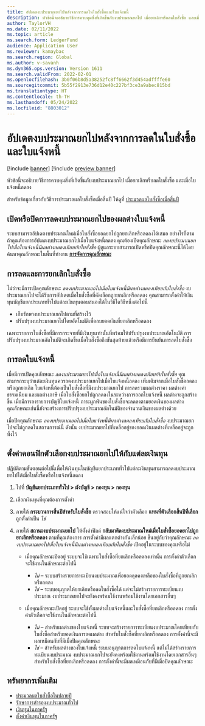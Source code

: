 ```yaml
---
title: อัปเดตงบประมาณยกไปหลังจากการลดในใบสั่งซื้อและใบแจ้งหนี้
description: หัวข้อนี้จะอธิบายวิธีการควบคุมสิ่งที่เกิดขึ้นกับงบประมาณยกไป เมื่อยกเลิกหรือลดใบสั่งซื้อ และเมื่อใบแจ้งหนี้ลดลง
author: TaylorVH
ms.date: 02/11/2022
ms.topic: article
ms.search.form: LedgerFund
audience: Application User
ms.reviewer: kamaybac
ms.search.region: Global
ms.author: v-savanh
ms.dyn365.ops.version: Version 1611
ms.search.validFrom: 2022-02-01
ms.openlocfilehash: 3b0f06b8d5a38252fc8ff6662f3d454adffffe60
ms.sourcegitcommit: 5b55f2913e736d12e40c227bf3ce3a9abec815bd
ms.translationtype: HT
ms.contentlocale: th-TH
ms.lasthandoff: 05/24/2022
ms.locfileid: "8803012"
---
```

# <a name="update-the-carry-forward-budget-after-reductions-in-purchase-orders-and-invoices"></a>อัปเดตงบประมาณยกไปหลังจากการลดในใบสั่งซื้อและใบแจ้งหนี้

[!include [banner](../includes/banner.md)]
[!include [preview banner](../includes/preview-banner.md)]

หัวข้อนี้จะอธิบายวิธีการควบคุมสิ่งที่เกิดขึ้นกับงบประมาณยกไป เมื่อยกเลิกหรือลดใบสั่งซื้อ และเมื่อใบแจ้งหนี้ลดลง

สำหรับข้อมูลเกี่ยวกับวิธีการประมวลผลใบสั่งซื้อเมื่อสิ้นปี ให้ดูที่ [ประมวลผลใบสั่งซื้อเมื่อสิ้นปี](/dynamicsax-2012/appuser-itpro/process-purchase-orders-at-year-end)

## <a name="turn-carry-forward-budget-reductions-for-invoice-variances-on-or-off"></a>เปิดหรือปิดการลดงบประมาณยกไปของผลต่างใบแจ้งหนี้

ระบบสามารถอัปเดตงบประมาณใหม่เมื่อใบสั่งซื้อยอดยกไปถูกยกเลิกหรือลดลงได้เสมอ อย่างไรก็ตาม ถ้าคุณต้องการอัปเดตงบประมาณยกไปเมื่อใบแจ้งหนี้ลดลง คุณต้องเปิดคุณลักษณะ *ลดงบประมาณยกไปเมื่อใบแจ้งหนี้มีผลต่างลดลงเทียบกับใบสั่งซื้อ* ผู้ดูแลระบบสามารถเปิดหรือปิดคุณลักษณะนี้ได้โดยค้นหาคุณลักษณะในพื้นที่ทำงาน **[การจัดการคุณลักษณะ](../../fin-ops-core/fin-ops/get-started/feature-management/feature-management-overview.md)**

## <a name="purchase-order-reductions-and-cancellations"></a>การลดและการยกเลิกใบสั่งซื้อ

ไม่ว่าจะมีการเปิดคุณลักษณะ *ลดงบประมาณยกไปเมื่อใบแจ้งหนี้มีผลต่างลดลงเทียบกับใบสั่งซื้อ* งบประมาณยกไปจะได้รับการอัปเดตเมื่อใบสั่งซื้อที่คัดเลือกถูกยกเลิกหรือลดลง คุณสามารถตั้งค่าให้เงินทุนบัญชีแยกประเภททั่วไปแต่ละเงินทุนตอบสนองได้ในวิธีใดวิธีหนึ่งต่อไปนี้

- เก็บรักษางบประมาณยกไปตามที่สร้างไว้
- ปรับปรุงงบประมาณยกไปโดยอัตโนมัติเพื่อลบยอดเงินที่ยกเลิกหรือลดลง

เฉพาะรายการใบสั่งซื้อที่มีการกระจายที่มีเงินทุนเท่านั้นที่พร้อมให้ปรับปรุงงบประมาณอัตโนมัติ การปรับปรุงงบประมาณอัตโนมัติจะเกิดขึ้นเมื่อใบสั่งซื้อถึงขั้นสุดท้ายแล้วหรือมีการยืนยันการลดใบสั่งซื้อ

## <a name="invoice-reductions"></a>การลดใบแจ้งหนี้

เมื่อมีการเปิดคุณลักษณะ *ลดงบประมาณยกไปเมื่อใบแจ้งหนี้มีผลต่างลดลงเทียบกับใบสั่งซื้อ* คุณสามารถระบุว่าแต่ละเงินทุนควรลดงบประมาณยกไปเมื่อใบแจ้งหนี้ลดลง เพิ่มเติมจากเมื่อใบสั่งซื้อลดลงหรือถูกยกเลิก ใบแจ้งหนี้ต้องเป็นใบสั่งซื้อที่มีงบประมาณยกไป การลดรวมผลต่างราคา ผลต่างค่าธรรมเนียม และผลต่างภาษี เมื่อใบสั่งซื้อยกไปถูกลดลงในระหว่างการออกใบแจ้งหนี้ ผลต่างจะถูกสร้างขึ้น เมื่อมีการลงรายการบัญชีใบแจ้งหนี้ ภาระผูกพันของใบสั่งซื้อจะลดลงตามยอดเงินของผลต่าง คุณลักษณะเช่นนี้ยังจะสร้างการปรับปรุงงบประมาณอัตโนมัติของจํานวนเงินของผลต่างด้วย

เมื่อปิดคุณลักษณะ *ลดงบประมาณยกไปเมื่อใบแจ้งหนี้มีผลต่างลดลงเทียบกับใบสั่งซื้อ* งบประมาณยกไปจะไม่ถูกลดในสถานการณ์นี้ ดังนั้น งบประมาณยกไปที่เหลืออยู่ของยอดเงินผลต่างที่เหลืออยู่จะถูกทิ้งไว้

## <a name="configure-the-carry-forward-budget-options-for-each-fund"></a>ตั้งค่าคอนฟิกตัวเลือกงบประมาณยกไปให้กับแต่ละเงินทุน

ปฏิบัติตามขั้นตอนต่อไปนี้เพื่อให้เงินทุนในบัญชีแยกประเภททั่วไปแต่ละเงินทุนสามารถลดงบประมาณยกไปได้เมื่อใบสั่งซื้อหรือใบแจ้งหนี้ลดลง

1. ไปที่ **บัญชีแยกประเภททั่วไป \> ผังบัญชี \> กองทุน \> กองทุน**
1. เลือกเงินทุนที่คุณต้องการตั้งค่า
1. ภายใต้ **กระบวนการสิ้นปีสำหรับใบสั่งซื้อ** ตรวจสอบให้แน่ใจว่าตัวเลือก **แทนที่ตัวเลือกสิ้นปีที่เลือก** ถูกตั้งค่าเป็น *ใช่*
1. ภายใต้ **สถานะงบประมาณยกไป** ให้ตั้งค่าฟิลด์ **กลับมาคิดงบประมาณใหม่เมื่อใบสั่งซื้อยอดยกไปถูกยกเลิกหรือลดลง** ตามที่คุณต้องการ การตั้งค่ามีผลแตกต่างกันเล็กน้อย ขึ้นอยู่กับว่าคุณลักษณะ *ลดงบประมาณยกไปเมื่อใบแจ้งหนี้มีผลต่างลดลงเทียบกับใบสั่งซื้อ* เปิดอยู่ในระบบของคุณหรือไม่

    - เมื่อคุณลักษณะปิดอยู่ ระบบจะใช้เฉพาะใบสั่งซื้อที่ยกเลิกหรือลดลงเท่านั้น การตั้งค่าตัวเลือกจะใช้งานในลักษณะต่อไปนี้

        - *ไม่* – ระบบสร้างรายการทะเบียนงบประมาณเพื่อยอดดุลคงเหลือของใบสั่งซื้อที่ถูกยกเลิกหรือลดลง
        - *ใช่* – ระบบอนุญาตให้ยกเลิกหรือลดใบสั่งซื้อได้ แต่จะไม่สร้างรายการทะเบียนงบประมาณ งบประมาณยกไปจะยังคงพร้อมใช้งานพร้อมใช้งานโดยเอกสารอื่นๆ

    - เมื่อคุณลักษณะเปิดอยู่ ระบบจะใช้ทั้งผลต่างใบแจ้งหนี้และใบสั่งซื้อที่ยกเลิกหรือลดลง การตั้งค่าตัวเลือกจะใช้งานในลักษณะต่อไปนี้

        - *ไม่* – สำหรับผลต่างของใบแจ้งหนี้ ระบบจะสร้างรายการทะเบียนงบประมาณโดยเทียบกับใบสั่งซื้อสำหรับยอดเงินการลดผลต่าง สำหรับใบสั่งซื้อที่ยกเลิกหรือลดลง การตั้งค่านี้จะมีผลเหมือนกับที่มีเมื่อปิดคุณลักษณะ
        - *ใช่* – สำหรับผลต่างของใบแจ้งหนี้ ระบบอนุญาตการลดใบแจ้งหนี้ แต่ไม่ได้สร้างรายการทะเบียนงบประมาณ งบประมาณยกไปจะยังคงพร้อมใช้งานพร้อมใช้งานโดยเอกสารอื่นๆ สำหรับใบสั่งซื้อที่ยกเลิกหรือลดลง การตั้งค่านี้จะมีผลเหมือนกับที่มีเมื่อปิดคุณลักษณะ

## <a name="additional-resources"></a>ทรัพยากรเพิ่มเติม

- [ประมวลผลใบสั่งซื้อในปลายปี](/dynamicsax-2012/appuser-itpro/process-purchase-orders-at-year-end)
- [รักษาการสำรองงบประมาณทั่วไป](general-budget-reservation-tasks.md)
- [เงินทุนในภาครัฐ](funds-public-sector.md)
- [ตั้งค่าเงินทุนในภาครัฐ](tasks/set-up-fund-public-sector.md)
